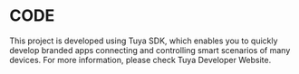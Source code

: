 # CODE
This project is developed using Tuya SDK, which enables you to quickly develop branded apps connecting and controlling smart scenarios of many devices.
For more information, please check Tuya Developer Website.
